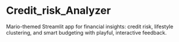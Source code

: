 # Credit_risk_Analyzer
 Mario-themed Streamlit app for financial insights: credit risk, lifestyle clustering, and smart budgeting with playful, interactive feedback.
